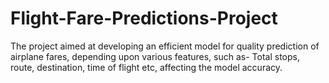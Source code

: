 # Flight-Fare-Predictions-Project
The project aimed at developing an efficient model for quality prediction of airplane fares, depending upon various features, such as- Total stops, route, destination, time of flight etc, affecting the model accuracy.
